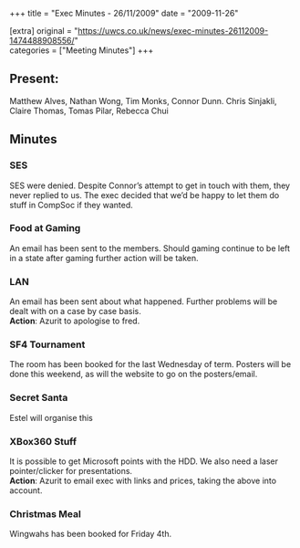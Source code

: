 +++
title = "Exec Minutes - 26/11/2009"
date = "2009-11-26"

[extra]
original = "https://uwcs.co.uk/news/exec-minutes-26112009-1474488908556/"    
categories = ["Meeting Minutes"]
+++

## Present:

Matthew Alves, Nathan Wong, Tim Monks, Connor Dunn. Chris Sinjakli, Claire Thomas, Tomas Pilar, Rebecca Chui

## Minutes

### SES

SES were denied. Despite Connor’s attempt to get in touch with them, they never replied to us. The exec decided that we’d be happy to let them do stuff in CompSoc if they wanted.

### Food at Gaming

An email has been sent to the members. Should gaming continue to be left in a state after gaming further action will be taken.

### LAN

An email has been sent about what happened. Further problems will be dealt with on a case by case basis.  
**Action**: Azurit to apologise to fred.

### SF4 Tournament

The room has been booked for the last Wednesday of term. Posters will be done this weekend, as will the website to go on the posters/email.

### Secret Santa

Estel will organise this

### XBox360 Stuff

It is possible to get Microsoft points with the HDD. We also need a laser pointer/clicker for presentations.  
**Action**: Azurit to email exec with links and prices, taking the above into account.

### Christmas Meal

Wingwahs has been booked for Friday 4th.
